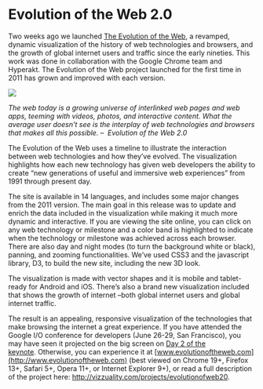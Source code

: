 <!--
slug: evolution-of-the-web-2-0
date: Mon Jul 09 2012 17:39:00 GMT+0100 (BST)
tags: Evolution of the web, Google Chrome, Hyperakt, D3
title: Evolution of the Web 2.0
id: 25950950757
link: http://blog.vizzuality.com/post/25950950757/evolution-of-the-web-2-0
raw: {"blog_name":"vizzuality","id":25950950757,"post_url":"http://blog.vizzuality.com/post/25950950757/evolution-of-the-web-2-0","slug":"evolution-of-the-web-2-0","type":"text","date":"2012-07-09 16:39:00 GMT","timestamp":1341851940,"state":"published","format":"html","reblog_key":"UccZzgxu","tags":["Evolution of the web","Google Chrome","Hyperakt","D3"],"short_url":"http://tmblr.co/ZQVgQyOAp1Lb","highlighted":[],"note_count":0,"title":"Evolution of the Web 2.0","body":"<p class=\"p1\">Two weeks ago we launched <span class=\"s1\"><a href=\"http://www.evolutionoftheweb.com\">The Evolution of the Web</a></span>, a revamped, dynamic visualization of the history of web technologies and browsers, and the growth of global internet users and traffic since the early nineties. This work was done in collaboration with the Google Chrome team and Hyperakt. The Evolution of the Web project launched for the first time in 2011 has grown and improved with each version. </p>\n<p><img src=\"http://cartodb.s3.amazonaws.com/tumblr/posts/evol700px.png\"/></p>\n<p class=\"p1\"><em>The web today is a growing universe of interlinked web pages and web apps, teeming with videos, photos, and interactive content. What the average user doesn&rsquo;t see is the interplay of web technologies and browsers that makes all this possible.</em> <em>&ndash;  Evolution of the Web 2.0</em></p>\n<p class=\"p1\">The Evolution of the Web uses a timeline to illustrate the interaction between web technologies and how they&rsquo;ve evolved. The visualization highlights how each new technology has given web developers the ability to create &ldquo;new generations of useful and immersive web experiences&rdquo; from 1991 through present day. </p>\n<p class=\"p1\">The site is available in 14 languages, and includes some major changes from the 2011 version. The main goal in this release was to update and enrich the data included in the visualization while making it much more dynamic and interactive. If you are viewing the site online, you can click on any web technology or milestone and a color band is highlighted to indicate when the technology or milestone was achieved across each browser. There are also day and night modes (to turn the background white or black), panning, and zooming functionalities. We&rsquo;ve used CSS3 and the javascript library, D3, to build the new site, including the new 3D look. </p>\n<p class=\"p1\">The visualization is made with vector shapes and it is mobile and tablet-ready for Android and iOS. There&rsquo;s also a brand new visualization included that shows the growth of internet &ndash;both global internet users and global internet traffic. </p>\n<p class=\"p1\">The result is an appealing, responsive visualization of the technologies that make browsing the internet a great experience. If you have attended the Google I/O conference for developers (June 26-29, San Francisco), you may have seen it projected on the big screen on <a href=\"https://developers.google.com/events/io/\">Day 2 of the keynote</a>. Otherwise, you can experience it at <a href=\"http://www.evolutionoftheweb.com\">www.evolutionoftheweb.com</a> (best viewed on Chrome 19+, Firefox 13+, Safari 5+, Opera 11+, or Internet Explorer 9+), or read a full description of the project here: <a href=\"http://vizzuality.com/projects/evolutionofweb20\">http://vizzuality.com/projects/evolutionofweb20</a>.</p>","reblog":{"tree_html":"","comment":"<p class=\"p1\">Two weeks ago we launched&nbsp;<span class=\"s1\"><a href=\"http://www.evolutionoftheweb.com\">The Evolution of the Web</a></span>, a revamped, dynamic visualization of the history of web technologies and browsers, and the growth of global internet users and traffic since the early nineties. This work was done in collaboration with the Google Chrome team and Hyperakt. The Evolution of the Web project launched for the first time in 2011 has grown and improved with each version.&nbsp;</p>\n<p><img src=\"http://cartodb.s3.amazonaws.com/tumblr/posts/evol700px.png\"></p>\n<p class=\"p1\"><em>The web today is a growing universe of interlinked web pages and web apps, teeming with videos, photos, and interactive content. What the average user doesn&rsquo;t see is the interplay of web technologies and browsers that makes all this possible.</em>&nbsp;<em>&ndash; &nbsp;Evolution of the Web 2.0</em></p>\n<p class=\"p1\">The Evolution of the Web uses a timeline to illustrate the interaction between web technologies and how they&rsquo;ve evolved. The visualization highlights how each new technology has given web developers the ability to create &ldquo;new generations of useful and immersive web experiences&rdquo; from 1991 through present day.&nbsp;</p>\n<p class=\"p1\">The site is available in 14 languages, and includes some major changes from the 2011 version. The main goal in this release was to update and enrich the data included in the visualization while making it much more dynamic and interactive. If you are viewing the site online, you can click on any web technology or milestone and a color band is highlighted to indicate when the technology or milestone was achieved across each browser. There are also day and night modes (to turn the background white or black), panning, and zooming functionalities. We&rsquo;ve used CSS3 and the javascript library, D3, to build the new site, including the new 3D look.&nbsp;</p>\n<p class=\"p1\">The visualization is made with vector shapes and it is mobile and tablet-ready for Android and iOS. There&rsquo;s also a brand new visualization included that shows the growth of internet &ndash;both global internet users and global internet traffic.&nbsp;</p>\n<p class=\"p1\">The result is an appealing, responsive visualization of the technologies that make browsing the internet a great experience. If you have attended the Google I/O conference for developers (June 26-29, San Francisco), you may have seen it projected on the big screen on <a href=\"https://developers.google.com/events/io/\">Day 2 of the keynote</a>.&nbsp;Otherwise, you can experience it at <a href=\"http://www.evolutionoftheweb.com\">www.evolutionoftheweb.com</a> (best viewed on Chrome 19+, Firefox 13+, Safari 5+, Opera 11+, or Internet Explorer 9+), or read a full description of the project here: <a href=\"http://vizzuality.com/projects/evolutionofweb20\">http://vizzuality.com/projects/evolutionofweb20</a>.</p>"},"trail":[{"blog":{"name":"vizzuality","theme":{"avatar_shape":"square","background_color":"#FAFAFA","body_font":"Helvetica Neue","header_bounds":"","header_image":"http://assets.tumblr.com/images/default_header/optica_pattern_09.png?_v=abe6f565397f54e880c2b76e6fc2022e","header_image_focused":"http://assets.tumblr.com/images/default_header/optica_pattern_09_focused_v3.png?_v=abe6f565397f54e880c2b76e6fc2022e","header_image_scaled":"http://assets.tumblr.com/images/default_header/optica_pattern_09_focused_v3.png?_v=abe6f565397f54e880c2b76e6fc2022e","header_stretch":true,"link_color":"#529ECC","show_avatar":true,"show_description":true,"show_header_image":true,"show_title":true,"title_color":"#444444","title_font":"Gibson","title_font_weight":"bold"}},"post":{"id":"25950950757"},"content":"<p class=\"p1\">Two weeks ago we launched <span class=\"s1\"><a href=\"http://www.evolutionoftheweb.com\">The Evolution of the Web</a></span>, a revamped, dynamic visualization of the history of web technologies and browsers, and the growth of global internet users and traffic since the early nineties. This work was done in collaboration with the Google Chrome team and Hyperakt. The Evolution of the Web project launched for the first time in 2011 has grown and improved with each version. </p>\n<p><img src=\"http://cartodb.s3.amazonaws.com/tumblr/posts/evol700px.png\"></p>\n<p class=\"p1\"><em>The web today is a growing universe of interlinked web pages and web apps, teeming with videos, photos, and interactive content. What the average user doesn’t see is the interplay of web technologies and browsers that makes all this possible.</em> <em>–  Evolution of the Web 2.0</em></p>\n<p class=\"p1\">The Evolution of the Web uses a timeline to illustrate the interaction between web technologies and how they’ve evolved. The visualization highlights how each new technology has given web developers the ability to create “new generations of useful and immersive web experiences” from 1991 through present day. </p>\n<p class=\"p1\">The site is available in 14 languages, and includes some major changes from the 2011 version. The main goal in this release was to update and enrich the data included in the visualization while making it much more dynamic and interactive. If you are viewing the site online, you can click on any web technology or milestone and a color band is highlighted to indicate when the technology or milestone was achieved across each browser. There are also day and night modes (to turn the background white or black), panning, and zooming functionalities. We’ve used CSS3 and the javascript library, D3, to build the new site, including the new 3D look. </p>\n<p class=\"p1\">The visualization is made with vector shapes and it is mobile and tablet-ready for Android and iOS. There’s also a brand new visualization included that shows the growth of internet –both global internet users and global internet traffic. </p>\n<p class=\"p1\">The result is an appealing, responsive visualization of the technologies that make browsing the internet a great experience. If you have attended the Google I/O conference for developers (June 26-29, San Francisco), you may have seen it projected on the big screen on <a href=\"https://developers.google.com/events/io/\">Day 2 of the keynote</a>. Otherwise, you can experience it at <a href=\"http://www.evolutionoftheweb.com\">www.evolutionoftheweb.com</a> (best viewed on Chrome 19+, Firefox 13+, Safari 5+, Opera 11+, or Internet Explorer 9+), or read a full description of the project here: <a href=\"http://vizzuality.com/projects/evolutionofweb20\">http://vizzuality.com/projects/evolutionofweb20</a>.</p>","content_raw":"<p class=\"p1\">Two weeks ago we launched&nbsp;<span class=\"s1\"><a href=\"http://www.evolutionoftheweb.com\">The Evolution of the Web</a></span>, a revamped, dynamic visualization of the history of web technologies and browsers, and the growth of global internet users and traffic since the early nineties. This work was done in collaboration with the Google Chrome team and Hyperakt. The Evolution of the Web project launched for the first time in 2011 has grown and improved with each version.&nbsp;</p>\r\n<p><img src=\"http://cartodb.s3.amazonaws.com/tumblr/posts/evol700px.png\"></p>\r\n<p class=\"p1\"><em>The web today is a growing universe of interlinked web pages and web apps, teeming with videos, photos, and interactive content. What the average user doesn't see is the interplay of web technologies and browsers that makes all this possible.</em>&nbsp;<em>-- &nbsp;Evolution of the Web 2.0</em></p>\r\n<p class=\"p1\">The Evolution of the Web uses a timeline to illustrate the interaction between web technologies and how they've evolved. The visualization highlights how each new technology has given web developers the ability to create \"new generations of useful and immersive web experiences\" from 1991 through present day.&nbsp;</p>\r\n<p class=\"p1\">The site is available in 14 languages, and includes some major changes from the 2011 version. The main goal in this release was to update and enrich the data included in the visualization while making it much more dynamic and interactive. If you are viewing the site online, you can click on any web technology or milestone and a color band is highlighted to indicate when the technology or milestone was achieved across each browser. There are also day and night modes (to turn the background white or black), panning, and zooming functionalities. We've used CSS3 and the javascript library, D3, to build the new site, including the new 3D look.&nbsp;</p>\r\n<p class=\"p1\">The visualization is made with vector shapes and it is mobile and tablet-ready for Android and iOS. There's also a brand new visualization included that shows the growth of internet --both global internet users and global internet traffic.&nbsp;</p>\r\n<p class=\"p1\">The result is an appealing, responsive visualization of the technologies that make browsing the internet a great experience. If you have attended the Google I/O conference for developers (June 26-29, San Francisco), you may have seen it projected on the big screen on <a href=\"https://developers.google.com/events/io/\">Day 2 of the keynote</a>.&nbsp;Otherwise, you can experience it at <a href=\"http://www.evolutionoftheweb.com\">www.evolutionoftheweb.com</a> (best viewed on Chrome 19+, Firefox 13+, Safari 5+, Opera 11+, or Internet Explorer 9+), or read a full description of the project here: <a href=\"http://vizzuality.com/projects/evolutionofweb20\">http://vizzuality.com/projects/evolutionofweb20</a>.</p>","is_current_item":true,"is_root_item":true}]}
publish: 2012-07-09
-->


Evolution of the Web 2.0
========================

Two weeks ago we launched <span class="s1">[The Evolution of the
Web](http://www.evolutionoftheweb.com)</span>, a revamped, dynamic
visualization of the history of web technologies and browsers, and the
growth of global internet users and traffic since the early nineties.
This work was done in collaboration with the Google Chrome team and
Hyperakt. The Evolution of the Web project launched for the first time
in 2011 has grown and improved with each version. 

![](http://cartodb.s3.amazonaws.com/tumblr/posts/evol700px.png)

*The web today is a growing universe of interlinked web pages and web
apps, teeming with videos, photos, and interactive content. What the
average user doesn’t see is the interplay of web technologies and
browsers that makes all this possible.* *–  Evolution of the Web 2.0*

The Evolution of the Web uses a timeline to illustrate the interaction
between web technologies and how they’ve evolved. The visualization
highlights how each new technology has given web developers the ability
to create “new generations of useful and immersive web experiences” from
1991 through present day. 

The site is available in 14 languages, and includes some major changes
from the 2011 version. The main goal in this release was to update and
enrich the data included in the visualization while making it much more
dynamic and interactive. If you are viewing the site online, you can
click on any web technology or milestone and a color band is highlighted
to indicate when the technology or milestone was achieved across each
browser. There are also day and night modes (to turn the background
white or black), panning, and zooming functionalities. We’ve used CSS3
and the javascript library, D3, to build the new site, including the new
3D look. 

The visualization is made with vector shapes and it is mobile and
tablet-ready for Android and iOS. There’s also a brand new visualization
included that shows the growth of internet –both global internet users
and global internet traffic. 

The result is an appealing, responsive visualization of the technologies
that make browsing the internet a great experience. If you have attended
the Google I/O conference for developers (June 26-29, San Francisco),
you may have seen it projected on the big screen on [Day 2 of the
keynote](https://developers.google.com/events/io/). Otherwise, you can
experience it at
[www.evolutionoftheweb.com](http://www.evolutionoftheweb.com) (best
viewed on Chrome 19+, Firefox 13+, Safari 5+, Opera 11+, or Internet
Explorer 9+), or read a full description of the project here:
<http://vizzuality.com/projects/evolutionofweb20>.

